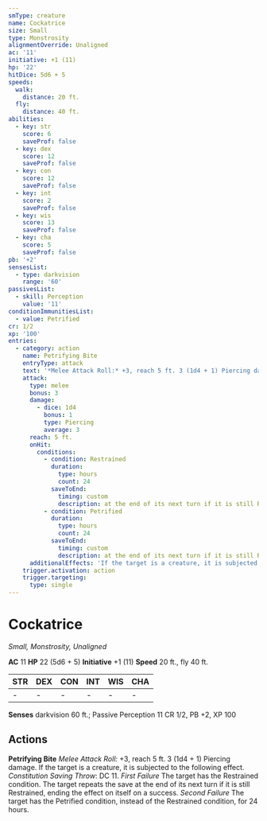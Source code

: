 ```yaml
---
smType: creature
name: Cockatrice
size: Small
type: Monstrosity
alignmentOverride: Unaligned
ac: '11'
initiative: +1 (11)
hp: '22'
hitDice: 5d6 + 5
speeds:
  walk:
    distance: 20 ft.
  fly:
    distance: 40 ft.
abilities:
  - key: str
    score: 6
    saveProf: false
  - key: dex
    score: 12
    saveProf: false
  - key: con
    score: 12
    saveProf: false
  - key: int
    score: 2
    saveProf: false
  - key: wis
    score: 13
    saveProf: false
  - key: cha
    score: 5
    saveProf: false
pb: '+2'
sensesList:
  - type: darkvision
    range: '60'
passivesList:
  - skill: Perception
    value: '11'
conditionImmunitiesList:
  - value: Petrified
cr: 1/2
xp: '100'
entries:
  - category: action
    name: Petrifying Bite
    entryType: attack
    text: '*Melee Attack Roll:* +3, reach 5 ft. 3 (1d4 + 1) Piercing damage. If the target is a creature, it is subjected to the following effect. *Constitution Saving Throw*: DC 11. *First Failure* The target has the Restrained condition. The target repeats the save at the end of its next turn if it is still Restrained, ending the effect on itself on a success. *Second Failure* The target has the Petrified condition, instead of the Restrained condition, for 24 hours.'
    attack:
      type: melee
      bonus: 3
      damage:
        - dice: 1d4
          bonus: 1
          type: Piercing
          average: 3
      reach: 5 ft.
      onHit:
        conditions:
          - condition: Restrained
            duration:
              type: hours
              count: 24
            saveToEnd:
              timing: custom
              description: at the end of its next turn if it is still Restrained
          - condition: Petrified
            duration:
              type: hours
              count: 24
            saveToEnd:
              timing: custom
              description: at the end of its next turn if it is still Restrained
      additionalEffects: 'If the target is a creature, it is subjected to the following effect. *Constitution Saving Throw*: DC 11. *First Failure* The target has the Restrained condition. The target repeats the save at the end of its next turn if it is still Restrained, ending the effect on itself on a success. *Second Failure* The target has the Petrified condition, instead of the Restrained condition, for 24 hours.'
    trigger.activation: action
    trigger.targeting:
      type: single
---
```


# Cockatrice
*Small, Monstrosity, Unaligned*

**AC** 11
**HP** 22 (5d6 + 5)
**Initiative** +1 (11)
**Speed** 20 ft., fly 40 ft.

| STR | DEX | CON | INT | WIS | CHA |
| --- | --- | --- | --- | --- | --- |
| - | - | - | - | - | - |

**Senses** darkvision 60 ft.; Passive Perception 11
CR 1/2, PB +2, XP 100

## Actions

**Petrifying Bite**
*Melee Attack Roll:* +3, reach 5 ft. 3 (1d4 + 1) Piercing damage. If the target is a creature, it is subjected to the following effect. *Constitution Saving Throw*: DC 11. *First Failure* The target has the Restrained condition. The target repeats the save at the end of its next turn if it is still Restrained, ending the effect on itself on a success. *Second Failure* The target has the Petrified condition, instead of the Restrained condition, for 24 hours.
